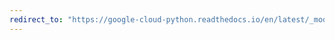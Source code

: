 ```yaml
---
redirect_to: "https://google-cloud-python.readthedocs.io/en/latest/_modules/google/cloud/runtimeconfig/config.html"
---
```

